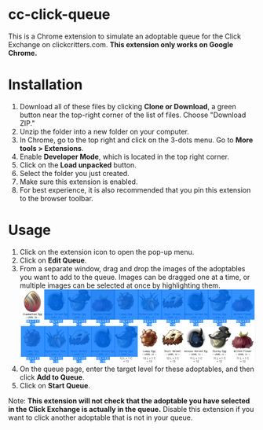 # cc-click-queue
This is a Chrome extension to simulate an adoptable queue for the Click Exchange on clickcritters.com. **This extension only works on Google Chrome.**
# Installation
1. Download all of these files by clicking **Clone or Download**, a green button near the top-right corner of the list of files. Choose "Download ZIP."
2. Unzip the folder into a new folder on your computer.
3. In Chrome, go to the top right and click on the 3-dots menu. Go to **More tools > Extensions**.
4. Enable **Developer Mode**, which is located in the top right corner.
5. Click on the **Load unpacked** button.
6. Select the folder you just created.
7. Make sure this extension is enabled.
8. For best experience, it is also recommended that you pin this extension to the browser toolbar.
# Usage
1. Click on the extension icon to open the pop-up menu.
2. Click on **Edit Queue**.
3. From a separate window, drag and drop the images of the adoptables you want to add to the queue. Images can be dragged one at a time, or multiple images can be selected at once by highlighting them.
![Selecting multiple images](./readme-img1.png)
4. On the queue page, enter the target level for these adoptables, and then click **Add to Queue**.
5. Click on **Start Queue**.

Note: **This extension will not check that the adoptable you have selected in the Click Exchange is actually in the queue.** Disable this extension if you want to click another adoptable that is not in your queue.
